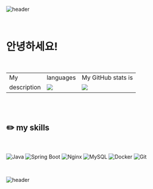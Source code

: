 ![header](https://capsule-render.vercel.app/api?type=soft&color=87CEFA&height=100&width=100%&section=header&text=WELCOME:D&fontSize=20&fondColor=ffffff)

</br>

# 안녕하세요!

</br>

<table>
  <tr>
    <td>
      My
    </td>
    <td>
      languages
    </td>
    <td>
      My GitHub stats is
    </td>
  </tr>
  <tr>
    <td>
      description
    </td>
    <td>
      <a href="https://github.com/anuraghazra/github-readme-stats">
        <img align="center" src="https://github-readme-stats.vercel.app/api/top-langs/?username=hsuush&layout=compact" />
      </a>
    </td>
    <td>
      <a href="https://github.com/anuraghazra/github-readme-stats">
        <img align="center" src="https://github-readme-stats.vercel.app/api?username=hsuush&show_icons=true&theme=github_dark" />
      </a>
    </td>
  </tr>
</table>

</br>

</br>

## ✏️ my skills
</br>

![Java](https://img.shields.io/badge/Java-007396?style=for-the-badge&logo=java&logoColor=white)
![Spring Boot](https://img.shields.io/badge/Spring%20Boot-6DB33F?style=for-the-badge&logo=spring-boot&logoColor=white)
![Nginx](https://img.shields.io/badge/Nginx-009639?style=for-the-badge&logo=nginx&logoColor=white)
![MySQL](https://img.shields.io/badge/MySQL-4479A1?style=for-the-badge&logo=mysql&logoColor=white)
![Docker](https://img.shields.io/badge/Docker-2496ED?style=for-the-badge&logo=docker&logoColor=white)
![Git](https://img.shields.io/badge/Git-F05032?style=for-the-badge&logo=git&logoColor=white)


</br>

![header](https://capsule-render.vercel.app/api?type=soft&color=0A74DA&height=90&width=100%&section=footer)
